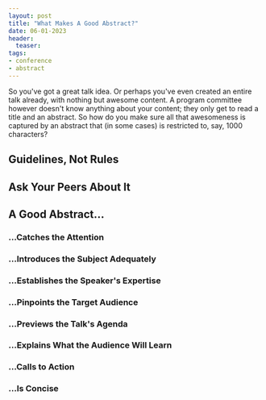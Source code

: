 ```yaml
---
layout: post
title: "What Makes A Good Abstract?"
date: 06-01-2023
header:
  teaser:
tags: 
- conference
- abstract
---
```


So you've got a great talk idea. Or perhaps you've even created an entire talk already, with nothing but awesome content. A program committee however doesn't know anything about your content; they only get to read a title and an abstract. So how do you make sure all that awesomeness is captured by an abstract that (in some cases) is restricted to, say, 1000 characters?

## Guidelines, Not Rules

## Ask Your Peers About It

## A Good Abstract...

### ...Catches the Attention

### ...Introduces the Subject Adequately

### ...Establishes the Speaker's Expertise

### ...Pinpoints the Target Audience

### ...Previews the Talk's Agenda

### ...Explains What the Audience Will Learn

### ...Calls to Action

### ...Is Concise

